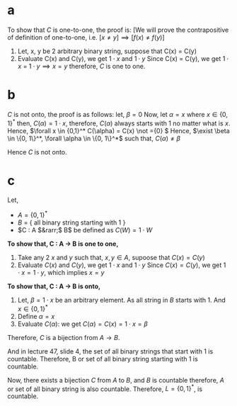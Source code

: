# a
To show that $C$ is one-to-one, the proof is: [We will prove the contrapositive of definition of one-to-one, i.e. $[x \not ={y}] \implies [f(x) \not ={f(y)}]$
1. Let, x, y be 2 arbitrary binary string, suppose that C(x) = C(y)
2. Evaluate C(x) and C(y), we get $1 \cdot x$  and $1 \cdot y$
   Since C(x) = C(y), we get $1 \cdot x$ = $1 \cdot y \implies x = y$
therefore, $C$ is one to one.
<!-- 
$x \not ={y}$
$C(x) = C(y)$
$\implies 1 \cdot x = 1 \cdot y$
since, $x \not ={y}$
therefore,  $1 \cdot x \not ={1 \cdot y}$
or, $C(x) \not ={C(y)}$
Hence, $C$ is one to one. -->

# b
$C$ is not onto, the proof is as follows:
let, $\beta = 0$
Now, let $\alpha = x$ where $x \in \{0, 1\}^*$
then, $C(\alpha) = 1 \cdot x$, therefore, $C(\alpha)$ always starts with 1 no matter what is $x$. Hence, $\forall x \in \{0,1\}^* C(\alpha) = C(x) \not ={0} $
Hence, $\exist \beta \in \{0, 1\}^*, \forall \alpha \in \{0, 1\}^*$ such that, $C(\alpha) \not ={\beta}$

Hence $C$ is not onto.

# c
Let, 
-   $A = \{0, 1\}^*$
-   $B$ = { all binary string starting with 1 } 
-   $C : A $&rarr;$ B$ be defined as $C(W) = 1 \cdot W$

**To show that, C : A &rarr; B is one to one,**
1. Take any 2 $x$ and $y$ such that, $x, y \in A$, supoose that $C(x) = C(y)$
2. Evaluate $C(x)$ and $C(y)$, we get $1\cdot x$ and $1\cdot y$
Since $C(x) = C(y)$, we get $1\cdot x = 1\cdot y$, which implies $x=y$

**To show that,  C : A &rarr; B is onto,**
1. Let, $\beta = 1 \cdot x$ be an arbitrary element. As all string in $B$ starts with 1. And $x \in \{0, 1\}^*$
2. Define $\alpha = x$
3. Evaluate $C(\alpha)$: we get $C(\alpha) = C(x)= 1 \cdot x = \beta$

Therefore, $C$ is a bijection from $A \rightarrow B$. 

And in lecture 47, slide 4, the set of all binary strings that start with 1 is countable. Therefore, B or set of all binary string starting with 1 is countable.

Now, there exists a bijection $C$ from $A$ to $B$, and $B$ is countable therefore, $A$ or set of all binary string is also countable. Therefore, $L = \{0, 1\}^*$, is countable.
<!-- 
A set of all binary strin to B set of all binary  starting with 1. 
Now, Since there is a biject from $\mathbb{Z}^+ \rightarrow \{$Set of all binary starting with 1$\}$ [we have proved this in lecture]
Hence, $\{$Set of all binary string starting with 1$\}$ is countable.
Now since there is a bijecttion from set of all binary string to $\{$Set of all binary string starting with 1$\}$, set of all binaryb string is also countable.
If we can proof a bijection from a countable set to another set thant that set is also countable.

If A is a countably infinite and if $\exist$ bijection, 

C(W) maps all binary string to another binary string that starts with 1. let's set of all binary string that starts with 1 is $S_1$.

BinToDeci: $S_1$ &rarr; $\mathbb{Z}^+$.
Hence, $S_1$ is a countable set. And we have showed that, C(W) for $W \in \{0, 1\}^*$ is a bijection from all binary string to a new set $S_1$,
therefore, set of all binary string is also countable. or L is also countable.


Notes: 
-   for all $x, y\in A$, if $x\not ={y},$ then, $f(x)\not ={f(y)}$
-   for all $\beta \in B$, there exists $\alpha \in A$ such that, $f(\alpha) = \beta$ -->